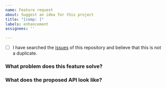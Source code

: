 ```yaml
---
name: Feature request
about: Suggest an idea for this project
title: "[comp: ]"
labels: enhancement
assignees: ''

---
```


- [ ] I have searched the [issues](https://github.com/IduxFE/idux/issues) of this repository and believe that this is not a duplicate.

### What problem does this feature solve?
<!-- Explain your use case, context, and rationale behind this feature request. More importantly, what is the end user experience you are trying to build that led to the need for this feature? -->


### What does the proposed API look like?
<!-- Describe how you propose to solve the problem and provide code samples of how the API would work once implemented. Note that you can use Markdown to format your code blocks. -->

